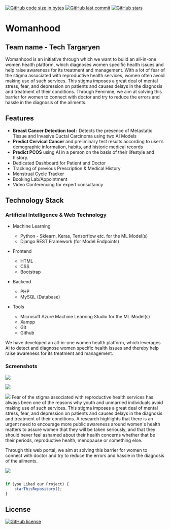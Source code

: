 [![GitHub code size in bytes](https://img.shields.io/github/languages/code-size/kartik0406/Womanhood?logo=github&style=social)](https://github.com/kartik0406/) [![GitHub last commit](https://img.shields.io/github/last-commit/kartik0406/Womanhood?style=social&logo=git)](https://github.com/kartik0406/) [![GitHub stars](https://img.shields.io/github/stars/kartik0406/Womanhood?style=social)](https://github.com/kartik0406/.../stargazers)

# Womanhood
## Team name - Tech Targaryen
Womanhood is an initiative through which we want to build an all-in-one women health platform, which diagnoses women specific health issues and help raise awareness for its treatment and management. With a lot of fear of the stigma associated with reproductive health services, women often avoid making use of such services. This stigma imposes a great deal of mental stress, fear, and depression on patients and causes delays in the diagnosis and treatment of their conditions. Through Feminine, we aim at solving this barrier for women to connect with doctor and try to reduce the errors and hassle in the diagnosis of the ailments.

## Features
* <b>Breast Cancer Detection tool :</b> Detects the presence of Metastatic Tissue and Invasive Ductal Carcinoma using two AI Models
* <b>Predict Cervical Cancer</b> and preliminary test results according to user’s demographic information, habits, and historic medical records
* <b>Predict PCOS</b> using AI in a person on the basis of their lifestyle and history.
* Dedicated Dashboard for Patient and Doctor
* Tracking of previous Prescription & Medical History 
* Menstrual Cycle Tracker
* Booking Lab/Appointment
* Video Conferencing for expert consultancy

## Technology Stack

### Artificial Intelligence & Web Technology

- Machine Learning
  - Python - Sklearn, Keras, Tensorflow etc. for the ML Model(s)
  - Django REST Framework (for Model Endpoints)


- Frontend
  - HTML
  - CSS
  - Bootstrap
  
- Backend
  - PHP 
  - MySQL (Database)

- Tools
  - Microsoft Azure Machine Learning Studio for the ML Model(s)
  - Xampp
  - Git
  - Github
  
We have developed an all-in-one women health platform, which leverages AI to detect and diagnose women specific health issues and thereby help raise awareness for its treatment and management.

### Screenshots
![](https://github.com/kartik0406/Feminine/blob/main/image1.png)


![](https://github.com/kartik0406/Feminine/blob/main/image2.png)


![](https://github.com/kartik0406/Feminine/blob/main/image3.png)
Fear of the stigma associated with reproductive health services has always been one of the reasons why youth and unmarried individuals avoid making use of such services. This stigma imposes a great deal of mental stress, fear, and depression on patients and causes delays in the diagnosis and treatment of their conditions.
A research highlights that there is an urgent need to encourage more public awareness around women's health matters to assure women that they will be taken seriously, and that they should never feel ashamed about their health concerns whether that be their periods, reproductive health, menopause or something else.

Through this web portal, we aim at solving this barrier for women to connect with doctor and try to reduce the errors and hassle in the diagnosis of the ailments.

![](https://github.com/kartik0406/Feminine/blob/main/image4.png)


```javascript

if (you Liked our Project) {
    starThisRepository();
}

```
## License

[![GitHub license](https://img.shields.io/github/license/kartik0406/Womanhood?style=social&logo=github)](https://github.com/kartik0406/Womanhood/blob/master/LICENSE)


